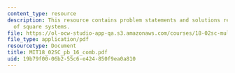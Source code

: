 ```yaml
---
content_type: resource
description: This resource contains problem statements and solutions related to solutions
  of square systems.
file: https://ol-ocw-studio-app-qa.s3.amazonaws.com/courses/18-02sc-multivariable-calculus-fall-2010/19b79f0006b255c6e424850f9ea0a810_MIT18_02SC_pb_16_comb.pdf
file_type: application/pdf
resourcetype: Document
title: MIT18_02SC_pb_16_comb.pdf
uid: 19b79f00-06b2-55c6-e424-850f9ea0a810
---
```

